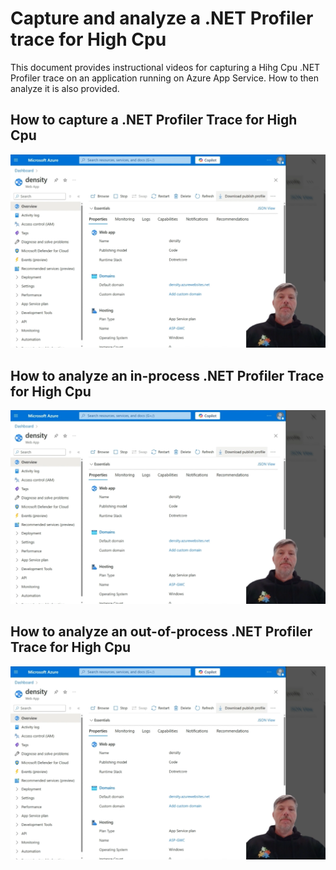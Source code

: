 # Capture and analyze a .NET Profiler trace for High Cpu
This document provides instructional videos for capturing a Hihg Cpu .NET Profiler trace on an application running on Azure App Service.  How to then analyze it is also provided.

## How to capture a .NET Profiler Trace for High Cpu
[![Watch the video](images/CaptureHighCpu.png)](https://youtu.be/vt5fpE0bzSY)

## How to analyze an in-process .NET Profiler Trace for High Cpu
[![Watch the video](images/CaptureHighCpu.png)](https://youtu.be/vt5fpE0bzSY)

## How to analyze an out-of-process .NET Profiler Trace for High Cpu
[![Watch the video](images/CaptureHighCpu.png)](https://youtu.be/vt5fpE0bzSY)
